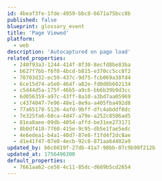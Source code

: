```yaml
---
id: 4beaf3fe-1fde-4959-bbc8-6671a75bcc8b
published: false
blueprint: glossary_event
title: 'Page Viewed'
platform:
  - web
description: 'Autocaptured on page load'
related_properties:
  - 240f93a3-1244-414f-8f30-8ecfd8be83ba
  - b627f7bb-f6f0-4bcd-b815-e370cc5cc8f2
  - 78703d32-ec59-437c-9d75-fcb069a38fd4
  - 6ce15d74-a5e0-464f-a82e-fd0d8b602134
  - c5d44d5a-175f-46b5-a9c6-bb6b39b9d3cc
  - 6d056359-a97c-43ff-8a10-a3bd7aa05969
  - c4374047-7e96-48e1-8e9a-a405fba492d8
  - 77a65178-5126-4afd-9bff-dfc4abddf8dc
  - 7e325fa6-60ca-4d47-a79e-a252c8506ad5
  - 81ea8aee-09db-4054-affd-be31ee273171
  - 8b0df410-7760-415e-9c95-db5e1fae5edc
  - 4e6edea1-b4a1-40d7-87e8-f1fd4f2dc8ae
  - d1e41f47-07e0-4ecb-92c8-871aa64402a9
updated_by: b6c6019f-27db-41a7-98bb-07c9b90f212b
updated_at: 1756496300
default_properties:
  - 7661aa62-ce58-4c11-85dc-d689b5cd2654
---
```

